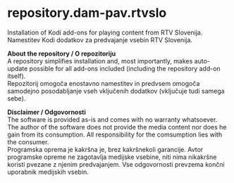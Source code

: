 # repository.dam-pav.rtvslo 
Installation of Kodi add-ons for playing content from RTV Slovenija.  
Namestitev Kodi dodatkov za predvajanje vsebin RTV Slovenija.  

**About the repository / O repozitoriju**  
A repository simplifies installation and, most importantly, makes auto-update possible for all add-ons included (including the repository add-on itself).  
Repozitorij omogoča enostavno namestitev in predvsem omogoča samodejno posodabljanje vseh vključenih dodatkov (vključuje tudi samega sebe).  

**Disclaimer / Odgovornosti**  
The software is provided as-is and comes with no warranty whatsoever. The author of the software does not provide the media content nor does he gain from its consumption. All responsibility for the comsumption lies with the consumer.  
Programska oprema je kakršna je, brez kakršnekoli garancije. Avtor programske opreme ne zagotavlja medijske vsebine, niti nima nikakršne koristi pvezane z njenim predvajanjem. Vse odgovornosti prevzema končni uporabnik medijskih vsebin.  
